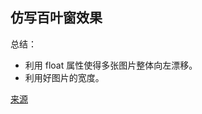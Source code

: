 ## 仿写百叶窗效果
总结：
* 利用 float 属性使得多张图片整体向左漂移。
* 利用好图片的宽度。

[来源](https://www.bilibili.com/video/BV1iK4y1s7Db?spm_id_from=333.999.0.0&vd_source=e5d12c1cab2795094fb351bf2e212c4e)